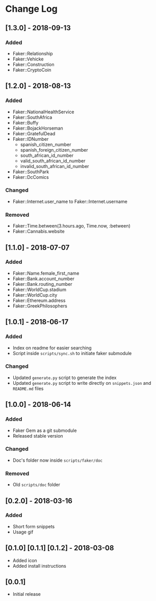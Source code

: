 # Change Log
<!--
All notable changes to the "faker-snippets" extension will be documented in this file.

Check [Keep a Changelog](http://keepachangelog.com/) for recommendations on how to structure this file.
-->
<!--
## [Unreleased]
-
-->
## [1.3.0] - 2018-09-13
### Added
- Faker::Relationship
- Faker::Vehicke
- Faker::Construction
- Faker::CryptoCoin

## [1.2.0] - 2018-08-13
### Added
- Faker::NationalHealthService
- Faker::SouthAfrica
- Faker::Buffy
- Faker::BojackHorseman
- Faker::GratefulDead
- Faker::IDNumber
    - spanish_citizen_number
    - spanish_foreign_citizen_number
    - south_african_id_number
    - valid_south_african_id_number
    - invalid_south_african_id_number
- Faker::SouthPark
- Faker::DcComics

### Changed
- Faker::Internet.user_name to Faker::Internet.username

### Removed
- Faker::Time.between(3.hours.ago, Time.now, :between)
- Faker::Cannabis.website

## [1.1.0] - 2018-07-07
### Added
- Faker::Name.female_first_name
- Faker::Bank.account_number
- Faker::Bank.routing_number
- Faker::WorldCup.stadium
- Faker::WorldCup.city
- Faker::Ethereum.address
- Faker::GreekPhilosophers

## [1.0.1] - 2018-06-17
### Added
- Index on readme for easier searching
- Script inside `scripts/sync.sh` to initiate faker submodule

### Changed
- Updated `generate.py` script to generate the index
- Updated `generate.py` script to write directly on `snippets.json` and `README.md` files

## [1.0.0] - 2018-06-14
### Added
- Faker Gem as a git submodule
- Released stable version

### Changed
- Doc's folder now inside `scripts/faker/doc`

### Removed
- Old `scripts/doc` folder

## [0.2.0] - 2018-03-16
### Added
- Short form snippets
- Usage gif

## [0.1.0] [0.1.1] [0.1.2] - 2018-03-08
- Added icon
- Added install instructions

## [0.0.1]
- Initial release
